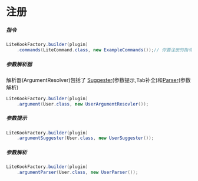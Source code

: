 # 注册

##### 指令
```java
LiteKookFactory.builder(plugin)
    .commands(LiteCommand.class, new ExampleCommands());// 你要注册的指令，可以传class或者对象，如果传class请注意查看 TODO
```


##### 参数解析器
解析器(ArgumentResolver)包括了 [Suggester](#参数提示)(参数提示,Tab补全)和[Parser](#参数解析)(参数解析)

```java
LiteKookFactory.builder(plugin)
    .argument(User.class, new UserArgumentResovler());
```

##### 参数提示
```java
LiteKookFactory.builder(plugin)
    .argumentSuggester(User.class, new UserSuggester());
```

##### 参数解析
```java
LiteKookFactory.builder(plugin)
    .argumentParser(User.class, new UserParser());
```